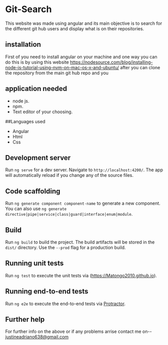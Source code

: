 # Git-Search
This website was made using angular and its main objective is to search for the different git hub users and display what is on their repositories.
## installation
First of you need to install angular on your machine and one way you can do this is by using this website https://nodesource.com/blog/installing-node-js-tutorial-using-nvm-on-mac-os-x-and-ubuntu/
after you can clone the repository from the main git hub repo and you 

## application needed 
 - node js.
 - npm.
 - Text editor of your choosing.

 ##Languages used 
 - Angular 
 - Html 
 - Css 

## Development server

Run `ng serve` for a dev server. Navigate to `http://localhost:4200/`. The app will automatically reload if you change any of the source files.

## Code scaffolding

Run `ng generate component component-name` to generate a new component. You can also use `ng generate directive|pipe|service|class|guard|interface|enum|module`.

## Build

Run `ng build` to build the project. The build artifacts will be stored in the `dist/` directory. Use the `--prod` flag for a production build.

## Running unit tests

Run `ng test` to execute the unit tests via (https://Matongo2010.github.io).

## Running end-to-end tests

Run `ng e2e` to execute the end-to-end tests via [Protractor](http://www.protractortest.org/).

## Further help

For further info on the above or if any problems arrise contact me on--
justineadriano638@gmail.com